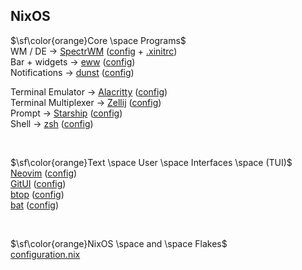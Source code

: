 ## NixOS

$\sf\color{orange}Core \space Programs$<br>
WM / DE -> [SpectrWM](https://github.com/conformal/spectrwm) ([config](https://github.com/SkohTV/dotfiles/tree/main/config/spectrwm) + [.xinitrc](https://github.com/SkohTV/dotfiles/tree/main/config/.xinitrc))<br>
Bar + widgets -> [eww](https://github.com/elkowar/eww) ([config](https://github.com/SkohTV/dotfiles/tree/main/config/eww))<br>
Notifications -> [dunst](https://github.com/dunst-project/dunst) ([config](https://github.com/SkohTV/dotfiles/tree/main/config/dunst))<br>


Terminal Emulator -> [Alacritty](https://github.com/alacritty/alacritty) ([config](https://github.com/SkohTV/dotfiles/tree/main/config/alacritty))<br>
Terminal Multiplexer -> [Zellij](https://github.com/zellij-org/zellij) ([config](https://github.com/SkohTV/dotfiles/tree/main/config/zellij))<br>
Prompt -> [Starship](https://github.com/starship/starship) ([config](https://github.com/SkohTV/dotfiles/blob/main/config/starship.toml))<br>
Shell -> [zsh](https://github.com/zsh-users/zsh) ([config](https://github.com/SkohTV/dotfiles/blob/main/home/.zshrc))<br>


<br>


$\sf\color{orange}Text \space User \space Interfaces \space (TUI)$<br>
[Neovim](https://github.com/neovim/neovim) ([config](https://github.com/SkohTV/dotfiles/tree/main/config/nvim))<br>
[GitUI](https://github.com/extrawurst/gitui) ([config](https://github.com/SkohTV/dotfiles/tree/main/config/gitui))<br>
[btop](https://github.com/aristocratos/btop) ([config](https://github.com/SkohTV/dotfiles/tree/main/config/btop))<br>
[bat](https://github.com/sharkdp/bat) ([config](https://github.com/SkohTV/dotfiles/tree/main/config/bat))


<br>


$\sf\color{orange}NixOS \space and \space Flakes$<br>
[configuration.nix](https://github.com/SkohTV/dotfiles/blob/main/etc/nixos/configuration.nix)<br>
